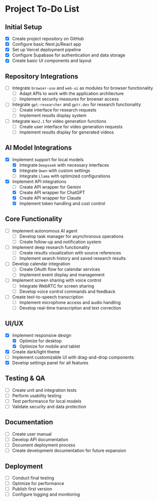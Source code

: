 # Project To-Do List

## Initial Setup
- [x] Create project repository on GitHub
- [x] Configure basic Next.js/React app
- [x] Set up Vercel deployment pipeline
- [x] Configure Supabase for authentication and data storage
- [x] Create basic UI components and layout

## Repository Integrations
- [ ] Integrate `browser-use` and `web-ui` as modules for browser functionality
  - [ ] Adapt APIs to work with the application architecture
  - [ ] Implement security measures for browser access
- [ ] Integrate `gpt-researcher` and `gptr.dev` for research functionality
  - [ ] Create interface for research requests
  - [ ] Implement results display system
- [ ] Integrate `Wan2.1` for video generation functions
  - [ ] Create user interface for video generation requests
  - [ ] Implement results display for generated videos

## AI Model Integrations
- [x] Implement support for local models
  - [x] Integrate `Deepseek` with necessary interfaces
  - [x] Integrate `Qwen` with custom settings
  - [ ] Integrate `Llama` with optimized configurations
- [x] Implement API integrations
  - [ ] Create API wrapper for Gemini
  - [x] Create API wrapper for ChatGPT
  - [x] Create API wrapper for Claude
  - [x] Implement token handling and cost control

## Core Functionality
- [ ] Implement autonomous AI agent
  - [ ] Develop task manager for asynchronous operations
  - [ ] Create follow-up and notification system
- [ ] Implement deep research functionality
  - [ ] Create results visualization with source references
  - [ ] Implement search history and saved research results
- [ ] Develop calendar integration
  - [ ] Create OAuth flow for calendar services
  - [ ] Implement event display and management
- [ ] Implement screen sharing with voice control
  - [ ] Integrate WebRTC for screen sharing
  - [ ] Develop voice control commands and feedback
- [ ] Create text-to-speech transcription
  - [ ] Implement microphone access and audio handling
  - [ ] Develop real-time transcription and text correction

## UI/UX
- [x] Implement responsive design
  - [x] Optimize for desktop
  - [x] Optimize for mobile and tablet
- [x] Create dark/light theme
- [ ] Implement customizable UI with drag-and-drop components
- [x] Develop settings panel for all features

## Testing & QA
- [ ] Create unit and integration tests
- [ ] Perform usability testing
- [ ] Test performance for local models
- [ ] Validate security and data protection

## Documentation
- [ ] Create user manual
- [ ] Develop API documentation
- [ ] Document deployment process
- [ ] Create development documentation for future expansion

## Deployment
- [ ] Conduct final testing
- [ ] Optimize for performance
- [ ] Publish first version
- [ ] Configure logging and monitoring
